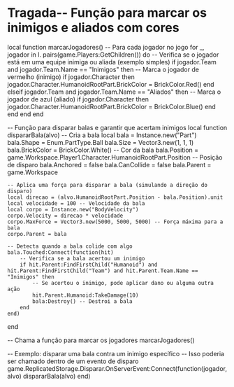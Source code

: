 # Tragada-- Função para marcar os inimigos e aliados com cores
local function marcarJogadores()
    -- Para cada jogador no jogo
    for _, jogador in l.     pairs(game.Players:GetChildren()) do
        -- Verifica se o jogador está em uma equipe inimiga ou aliada (exemplo simples)
        if jogador.Team and jogador.Team.Name == "Inimigos" then
            -- Marca o jogador de vermelho (inimigo)
            if jogador.Character then
                jogador.Character.HumanoidRootPart.BrickColor = BrickColor.Red()
            end
        elseif jogador.Team and jogador.Team.Name == "Aliados" then
            -- Marca o jogador de azul (aliado)
            if jogador.Character then
                jogador.Character.HumanoidRootPart.BrickColor = BrickColor.Blue()
            end
        end
    end
end

-- Função para disparar balas e garantir que acertam inimigos
local function dispararBala(alvo)
    -- Cria a bala
    local bala = Instance.new("Part")
    bala.Shape = Enum.PartType.Ball
    bala.Size = Vector3.new(1, 1, 1)
    bala.BrickColor = BrickColor.White()  -- Cor da bala
    bala.Position = game.Workspace.Player1.Character.HumanoidRootPart.Position -- Posição de disparo
    bala.Anchored = false
    bala.CanCollide = false
    bala.Parent = game.Workspace

    -- Aplica uma força para disparar a bala (simulando a direção do disparo)
    local direcao = (alvo.HumanoidRootPart.Position - bala.Position).unit
    local velocidade = 100 -- Velocidade da bala
    local corpo = Instance.new("BodyVelocity")
    corpo.Velocity = direcao * velocidade
    corpo.MaxForce = Vector3.new(5000, 5000, 5000) -- Força máxima para a bala
    corpo.Parent = bala

    -- Detecta quando a bala colide com algo
    bala.Touched:Connect(function(hit)
        -- Verifica se a bala acertou um inimigo
        if hit.Parent:FindFirstChild("Humanoid") and hit.Parent:FindFirstChild("Team") and hit.Parent.Team.Name == "Inimigos" then
            -- Se acertou o inimigo, pode aplicar dano ou alguma outra ação
            hit.Parent.Humanoid:TakeDamage(10)
            bala:Destroy() -- Destroi a bala
        end
    end)
end

-- Chama a função para marcar os jogadores
marcarJogadores()

-- Exemplo: disparar uma bala contra um inimigo específico
-- Isso poderia ser chamado dentro de um evento de disparo
game.ReplicatedStorage.Disparar.OnServerEvent:Connect(function(jogador, alvo)
    dispararBala(alvo)
end)
